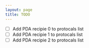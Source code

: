 ```yaml
---
layout: page
title: TODO
---
```


- [ ] Add PDA recipie 0 to protocals list  
- [ ] Add PDA recipie 1 to protocals list  
- [ ] Add PDA recipie 2 to protocals list  
